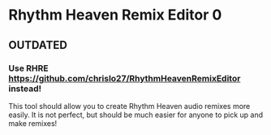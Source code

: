 # Rhythm Heaven Remix Editor 0

## OUTDATED
### Use RHRE https://github.com/chrislo27/RhythmHeavenRemixEditor instead!



This tool should allow you to create Rhythm Heaven audio remixes more easily.
It is not perfect, but should be much easier for anyone to pick up
and make remixes! 
